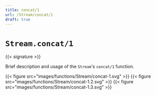 ```yaml
---
title: concat/1
url: /Stream/concat/1
draft: true
---
```


# `Stream.concat/1`

{{< signature >}}

Brief description and usage of the `Stream`'s `concat/1` function.

{{< figure src="images/functions/Stream/concat-1.svg" >}}
{{< figure src="images/functions/Stream/concat-1.2.svg" >}}
{{< figure src="images/functions/Stream/concat-1.3.svg" >}}
